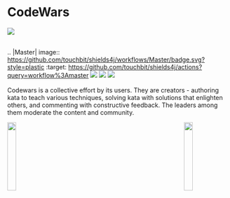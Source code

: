 # CodeWars
![](https://www.codewars.com/users/danielex1999/badges/large)<br><br>

.. |Master| image:: https://github.com/touchbit/shields4j/workflows/Master/badge.svg?style=plastic
    :target: https://github.com/touchbit/shields4j/actions?query=workflow%3Amaster
<img src="https://img.shields.io/badge/Language-Java-blue.svg">
<img src="https://img.shields.io/badge/Problems%20Solved-53-brightgreen.svg">
<img src="https://img.shields.io/github/last-commit/danielex1999/CodeWars?color=red"><br><br>
Codewars is a collective effort by its users. They are creators - authoring kata to teach various techniques, solving kata with solutions that enlighten others, and commenting with constructive feedback. The leaders among them moderate the content and community.

<img align='left' src='https://www.ffbegif.com/Rain%20&%20Fina%20(NV)/100032707%20Win%20Before.gif' width='20%'>  
<img align='right' src='https://www.ffbegif.com/Dark%20Fina%20&%20Sol%20(NV)/100033007%20Win.gif' width='20%'>  
